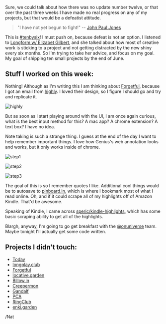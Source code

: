 Sure, we could talk about how there was no update number twelve, or that over the past three weeks I have made no real progress on any of my projects, but that would be a defeatist attitude.

> "I have not yet begun to fight!" -- [John Paul Jones](https://en.wikipedia.org/wiki/John_Paul_Jones)

This is [#tenbysix](/tag/tenbysix)! I must push on, because defeat is not an option. I listened to [Longform w/ Elizabet Gilbert](https://longform.org/posts/longform-podcast-187-elizabeth-gilbert), and she talked about how most of creative work is sticking to a project and not getting distracted by the new shiny every six months. So I'm trying to take her advice, and focus on my goal. My goal of shipping ten small projects by the end of June.

Stuff I worked on this week:
----------------------------

Nothing! Although as I'm writing this I am thinking about [Forgetful](https://github.com/icco/forgetful), because I got an email from [highly](https://www.highly.co). I loved their design, so I figure I should go and try and replicate it.

![highly](https://s3.amazonaws.com/f.cl.ly/items/131r3c0X0g3O2l3q393i/IMG_0005.PNG)

But as soon as I start playing around with the UI, I am once again curious, what is the best input method for this? A mac app? A chrome extension? A text box? I have no idea.

Note taking is such a strange thing. I guess at the end of the day I want to help remember important things. I love how Genius's web annotation looks and works, but it only works inside of chrome.

![step1](https://s3.amazonaws.com/f.cl.ly/items/213c2X0P0M3N143h3j2m/Screen%25!S%28MISSING)

![step2](https://s3.amazonaws.com/f.cl.ly/items/1m0v0D1W0L1W0m3P2S23/Screen%25!S%28MISSING)

![step3](https://s3.amazonaws.com/f.cl.ly/items/3e14182N3K2v2A2g3L2n/Screen%25!S%28MISSING)

The goal of this is so I remember quotes I like. Additional cool things would be to autosave to [pinboard.in](https://pinboard.in/u:icco), which is where I bookmark most of what I read online. Oh, and if it could scrape all of my highlights off of Amazon Kindle. That'd be awesome.

Speaking of Kindle, I came across [speric/kindle-highlights](https://github.com/speric/kindle-highlights), which has some basic scraping ability to get all of the highlights.

Blargh, anyway, I'm going to go get breakfast with the [@onuniverse](https://twitter.com/onuniverse) team. Maybe tonight I'll actually get some code written.

Projects I didn't touch:
------------------------

*   [Today](https://github.com/icco/today)
*   [longplay.club](https://github.com/icco/longplay.club)
*   [Forgetful](https://github.com/icco/forgetful)
*   [locative.garden](https://github.com/icco/locative.garden)
*   [Billow.in](https://github.com/icco/billowin)
*   [Creepermon](https://github.com/icco/creepermon)
*   [Gandalf](https://github.com/icco/gandalf)
*   [PCA](https://github.com/icco/pca)
*   [RingClub](https://github.com/icco/ringclub)
*   [enki.garden](https://github.com/icco/enki.garden)

/Nat